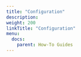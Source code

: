 ```yaml
---
title: "Configuration"
description:
weight: 200
linkTitle: "Configuration"
menu:
  docs:
    parent: How-To Guides
---
```

